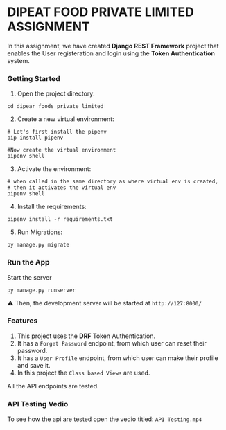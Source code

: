 # DIPEAT FOOD PRIVATE LIMITED ASSIGNMENT

In this assignment, we have created **Django REST Framework** project that enables the User registeration and login using the **Token Authentication** system.

### Getting Started

1. Open the project directory:

```
cd dipear foods private limited
```

2. Create a new virtual environment:

```
# Let's first install the pipenv
pip install pipenv

#Now create the virtual environment
pipenv shell
```

3. Activate the environment:

```
# when called in the same directory as where virtual env is created,
# then it activates the virtual env
pipenv shell
```

4. Install the requirements:

```
pipenv install -r requirements.txt
```

5. Run Migrations:

```
py manage.py migrate
```

### Run the App

Start the server

```
py manage.py runserver
```

⚠ Then, the development server will be started at `http://127:8000/`

### Features

1. This project uses the **DRF** Token Authentication.
2. It has a `Forget Password` endpoint, from which user can reset their password.
3. It has a `User Profile` endpoint, from which user can make their profile and save it.
4. In this project the `Class based Views` are used.

All the API endpoints are tested.

### API Testing Vedio

To see how the api are tested open the vedio titled: `API Testing.mp4`
